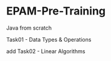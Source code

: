 # EPAM-Pre-Training
Java from scratch

Task01 - Data Types & Operations

add Task02 - Linear Algorithms
